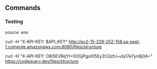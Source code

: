 ## Commands

### Testing

source .env

curl -H "X-API-KEY: $API_KEY" http://ec2-15-228-252-158.sa-east-1.compute.amazonaws.com:8080/files/structure

curl -H "X-API-KEY: O8i5EVRqYI+0OGjPgoXI5Ey2CQzfJ+uIyI7e7yn8j0A=" https://codequery.dev/files/structure
